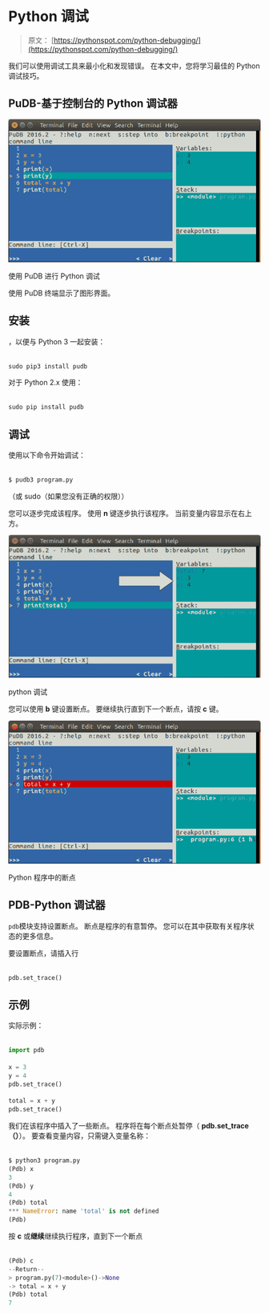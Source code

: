 # Python 调试

> 原文： [https://pythonspot.com/python-debugging/](https://pythonspot.com/python-debugging/)

我们可以使用调试工具来最小化和发现错误。 在本文中，您将学习最佳的 Python 调试技巧。

## PuDB-基于控制台的 Python 调试器

![python-debugging-pudb](img/be30d3c5aa2158a9864d173116eb6291.jpg)

使用 PuDB 进行 Python 调试

使用 PuDB 终端显示了图形界面。

## 安装

，以便与 Python 3 一起安装：

```py

sudo pip3 install pudb

```

对于 Python 2.x 使用：

```py

sudo pip install pudb

```

## 调试

使用以下命令开始调试：

```py

$ pudb3 program.py 

```

（或 sudo（如果您没有正确的权限））

您可以逐步完成该程序。 使用 **n** 键逐步执行该程序。 当前变量内容显示在右上方。

![pudb-debug](img/224bd2a6a881437fdda6c2509430673e.jpg)

python 调试

您可以使用 **b** 键设置断点。 要继续执行直到下一个断点，请按 **c** 键。

![python-breakpoint](img/b4dc9a1dbd2f3dbfa9b8223a63b62c12.jpg)

Python 程序中的断点

## PDB-Python 调试器

`pdb`模块支持设置断点。 断点是程序的有意暂停。 您可以在其中获取有关程序状态的更多信息。

要设置断点，请插入行

```py

pdb.set_trace()

```

## 示例

实际示例：

```py

import pdb

x = 3
y = 4
pdb.set_trace()

total = x + y
pdb.set_trace()

```

我们在该程序中插入了一些断点。 程序将在每个断点处暂停（ **pdb.set_trace（）**）。 要查看变量内容，只需键入变量名称：

```py

$ python3 program.py
(Pdb) x
3
(Pdb) y
4
(Pdb) total
*** NameError: name 'total' is not defined
(Pdb) 

```

按 **c** 或**继续**继续执行程序，直到下一个断点

```py

(Pdb) c
--Return--
> program.py(7)<module>()->None
-> total = x + y
(Pdb) total
7

```